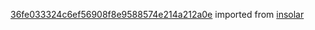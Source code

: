 [36fe033324c6ef56908f8e9588574e214a212a0e](https://github.com/insolar/insolar/commit/36fe033324c6ef56908f8e9588574e214a212a0e) imported from [insolar](https://github.com/insolar/insolar)
